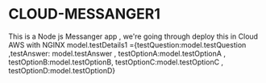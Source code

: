 # CLOUD-MESSANGER1
This is a Node js Messanger app , we're going through deploy this in Cloud AWS with NGINX
model.testDetails1 ={testQuestion:model.testQuestion ,testAnswer: model.testAnswer , testOptionA:model.testOptionA , testOptionB:model.testOptionB,  testOptionC:model.testOptionC , testOptionD:model.testOptionD}




<!DOCTYPE html>
<html>
    <head>
        <link rel="stylesheet" href="https://maxcdn.bootstrapcdn.com/bootstrap/4.0.0-beta.2/css/bootstrap.min.css">
        <script src="https://ajax.googleapis.com/ajax/libs/jquery/3.2.1/jquery.min.js"></script>
        <script src="https://cdnjs.cloudflare.com/ajax/libs/popper.js/1.12.6/umd/popper.min.js"></script>
        <script src="https://maxcdn.bootstrapcdn.com/bootstrap/4.0.0-beta.2/js/bootstrap.min.js"></script>
        <script src="http://ajax.googleapis.com/ajax/libs/angularjs/1.2.25/angular.min.js"></script>
        <script type="text/javascript">
                    angular.module('utms', [])
                    .controller('usrtsttakingContrl', ['$scope', function ($scope) {
                    var model = this;
                            model.acceptTest = function () {
                            model.testName = "Test1";
                                    console.log("Start Test");
                                    $('.close').click();
                                    $('#testForm').show();
                                    model.testTime = '1';
                                    var currentDate = new Date();
                                    var currentTime = currentDate.getMinutes() + " Mintues " + currentDate.getSeconds() + " Seconds";
                                    model.currentMinutes = currentDate.getMinutes();
                                    var minutes = parseInt(model.currentMinutes) + parseInt(model.testTime);
                                    model.targetTime = minutes + ":" + currentDate.getSeconds();
                                    console.log(currentTime);
                                    console.log("targetTime===" + model.targetTime);
                                    model.timmerMoving = '';
                                    var date = new Date();
                                    var sec = date.getSeconds();
                                    var min = date.getMinutes();
                                    var handler = function() {
                                    sec++;
                                            if (sec == 60) {
                                    sec = 0;
                                            min++;
                                            if (min == 60) min = 0;
                                    }
                                    model.timmerMoving = (min < 10 ? "0" + min : min) + ":" + (sec < 10 ? "0" + sec : sec);
//                                            console.log("timing---"+model.timmerMoving) ; 
                                            document.getElementById('timer').innerHTML = model.timmerMoving;
                                            if (model.timmerMoving == model.targetTime){
                                    alert("Time out")
                                            $("#submitTestResult").click();
                                    }
                                    };
                                    handler();
                                    setInterval(handler, 1000);
                                    $('#strtTest').hide();
                                    model.anSwr = '';
                                    model.anSwrTime = ' ';
                                    model.checkTime = function (obj){
                                    model.anSwr = obj.target.getAttribute("class");
                                            model.getID = obj.target.getAttribute("id");
                                            console.log(model.getID);
                                            model.anSwrTime = min + ":" + sec;
                                            if ($('.' + model.anSwr).is(':checked')) { console.log(model.anSwr + "it's checked");
                                            model.option = model.anSwr + "," + model.anSwrTime;
                                            $("#final" + model.getID).val(model.option);
                                    }
                                    }
                            model.testSubmit = function (){
                            model.testFinshTime = currentDate.getMinutes() + " (Min) " + currentDate.getSeconds() + " (Sec)";
                                    var marks = '0';
                                    var a = 'test1a', b = 'test2b'
                                    var aa = $("#finaltest1").val(); var bb = $("#finaltest2").val();
                                    console.log("val1-" + aa + "--val2--" + bb);
                                    if (a = aa){
                            marks++;
                                    console.log("marks" + marks);
                            } else  if (b = bb){
                            marks++;
                                    console.log("marks" + marks);
                            }
                            model.result = marks;
                                    console.log("Result--" + model.result + "--Test Name--" + model.testTime + "--Test Time--" + model.testTime + "--Finshed Time--" + model.testFinshTime + "--Num of correct Answers--" + model.result)
                            }
                            }

                    }]);</script>
        <style type="text/css">
            body {
                position: relative; 
            }
            .padding-left20{padding-left: 20px;}
            .padding-left50{padding-left: 50px;}
            .padding-left100{padding-left: 100px;}
            .margin-left25{margin-left: 25%;}
            .padding-top20{padding-top: 20px;}
        </style> 
    </head>
    <body data-spy="scroll" data-target=".navbar" data-offset="50" ng-clock ng-app="utms">
        <div  ng-controller="usrtsttakingContrl as uttsctl">
            <nav class="navbar navbar-expand-sm bg-dark navbar-dark fixed-top">  
                <ul class="navbar-nav">
                    <li class="nav-item" ng-click="uttsctl.createTest();">
                        <a class="nav-link btn btn btn-outline-success" >Create Test</a>
                    </li>
                    <li class="nav-item padding-left20"> 
                        <a class="nav-link btn btn btn-outline-info" href="#section2">View & Update Test</a>
                    </li>
                    <li class="nav-item padding-left20" >
                        <a class="nav-link btn btn-outline-danger" href="#section3">Delete Test</a>
                    </li>
                </ul>
            </nav>
            <div id="createSection" class="container-fluid bg-light" style="padding-top:100px;padding-bottom:100px;">
                <h1 class="text-center">Create Test</h1>
                <p class="">For Creating a test You must and should give all input values (EX:- you suppose to give Test Name and Test Time, 10 questions with respected options and Answer as well.)</p>
                <div class="text-center">  
                    <form id="testForm" style="display: none;"> <div>Time left = <div id="timer"> </div> &nbsp;&nbsp;&nbsp;  Target Time<div id="targetTime"></div> </div>
                        <div>
                            <label>1).</label><span>Questin1</span>
                            <div class="radio padding-top20 padding-left20 "><input type="text" id="finaltest1" value="" />
                                <label><input type="radio" name="test1" id="test1" class="test1a" ng-click="uttsctl.checkTime($event);"> <input id="test1a" type="text" value="oop11"  required /></label>

                                <label><input type="radio" name="test1" id="test1" class="test1b" ng-click="uttsctl.checkTime($event);"> <input id="test1b"  type="text" value="oop12"  required /> </label>

                                <label><input type="radio" name="test1" id="test1" class="test1c" ng-click="uttsctl.checkTime($event);"> <input id="test1c"  type="text" value="oop13"  required /> </label>

                                <label><input type="radio" name="test1" id="test1" class="test1d" ng-click="uttsctl.checkTime($event);"> <input id="test1d" type="text" value="oop14"  required /> </label>
                            </div>
                        </div>
                        <div>
                            <label>2).</label> <span>Questin2</span> 
                            <div class="radio padding-top20 padding-left20"><input type="text" id="finaltest2" value="" />
                                <label><input type="radio" name="test2" id="test2"  class="test2a" ng-click="uttsctl.checkTime($event);"><input id="test2a" type="text" value="oop21"  required /></label>

                                <label><input type="radio" name="test2" id="test2" class="test2b" ng-click="uttsctl.checkTime($event);"> <input id="test2b" type="text" value="oop22"  required /> </label>

                                <label><input type="radio" name="test2" id="test2" class="test2c" ng-click="uttsctl.checkTime($event);"> <input id="test2c"  type="text" value="oop23"  required /> </label>

                                <label><input type="radio" name="test2" id="test2" class="test2d" ng-click="uttsctl.checkTime($event);"> <input id="test2d" type="text" value="oop24"  required /> </label>
                            </div>
                        </div>  
                        <div class="clearfix"></div>
                        <div class="text-center padding-top20"><button type="submit" class="btn btn-primary" id="submitTestResult" data-toggle="modal" data-target="#submitTest" ng-click="uttsctl.testSubmit();">Submit</button></div>
                    </form>
                </div>
            </div>
            <div class="clearfix"></div>
            <div class="text-center"><button id='strtTest' class='btn btn-success' data-toggle="modal" data-target="#startTest">Start Test</button></div>
            <div id="startTest" class="modal fade" role="dialog">
                <div class="modal-dialog">
                    <!-- Modal content-->
                    <div class="modal-content">
                        <div class="modal-header">
                            <h4 class="modal-title"> Instructions For this Test</h4>
                            <button type="button" class="close" data-dismiss="modal">&times;</button>
                        </div>
                        <div class="modal-body">
                            <p>This Test has 10 questions.</p>
                            <p>You should complete the test as in time.</p>
                            <p>Once You click the Accept the button timer will start.</p>
                            <p>If you complete the test before the time and Submit the form.</p>
                            <p>If any case you are not completed the test as per in time limit , you are test submitted automatically. and marks counted for what you answered before the time.</p>
                            <div class="text-center">
                                <button class='btn btn-success' data-toggle="modal" ng-click="uttsctl.acceptTest();">Accept </button>     
                                <button class='btn btn-danger' data-toggle="modal" data-dismiss="modal">Reject</button>     
                            </div>
                        </div>
                    </div>
                </div>
            </div>
            <div class="clearfix"></div>
            <div class="clearfix"></div>
            <div id="submitTest" class="modal fade" role="dialog">
                <div class="modal-dialog">
                    <!-- Modal content-->
                    <div class="modal-content">
                        <div class="modal-header">
                            <h4 class="modal-title text-center"> Result</h4>
                        </div>
                        <div class="modal-body">
                            <div class="">Test Name:  {{uttsctl.testName}}</div>
                            <div class="">Test Time:  {{uttsctl.testTime}} Mins..</div>
                            <div class="">Result: {{uttsctl.result}}</div>
                            <div class="">Finished Time: {{uttsctl.testFinshTime}}</div>
                            <div class="">Number Of Correct Answers: {{uttsctl.result}}</div>
                            <div class="">Congrats You are persentage marks to be added to you profile.</div>
                            <div class=""></div>
                            <div class="text-center padding-top20">
                                <button class='btn btn-success' data-toggle="modal" data-dismiss="modal">OKAY</button>     
                            </div>
                        </div>
                    </div>
                </div>
            </div>

        </div>
    </body>
</html>
